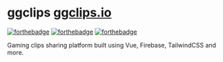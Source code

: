 # ggclips [ggclips.io](https://ggclips.io)

[![forthebadge](http://forthebadge.com/images/badges/made-with-vue.svg)](http://forthebadge.com)
[![forthebadge](https://forthebadge.com/images/badges/made-with-javascript.svg)](https://forthebadge.com)
[![forthebadge](https://forthebadge.com/images/badges/built-with-love.svg)](https://forthebadge.com)

Gaming clips sharing platform built using Vue, Firebase, TailwindCSS and more.
